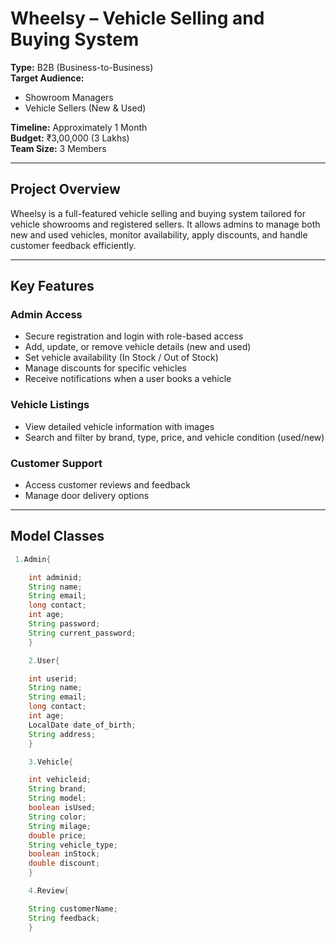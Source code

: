 # Wheelsy – Vehicle Selling and Buying System

**Type:** B2B (Business-to-Business)  
**Target Audience:**  
- Showroom Managers  
- Vehicle Sellers (New & Used)

**Timeline:** Approximately 1 Month  
**Budget:** ₹3,00,000 (3 Lakhs)  
**Team Size:** 3 Members  

---

## Project Overview

Wheelsy is a full-featured vehicle selling and buying system tailored for vehicle showrooms and registered sellers. It allows admins to manage both new and used vehicles, monitor availability, apply discounts, and handle customer feedback efficiently.

---

## Key Features

### Admin Access
- Secure registration and login with role-based access
- Add, update, or remove vehicle details (new and used)
- Set vehicle availability (In Stock / Out of Stock)
- Manage discounts for specific vehicles
- Receive notifications when a user books a vehicle

### Vehicle Listings
- View detailed vehicle information with images
- Search and filter by brand, type, price, and vehicle condition (used/new)

### Customer Support
- Access customer reviews and feedback
- Manage door delivery options

---

## Model Classes
```java
 1.Admin{

	int adminid;
	String name;
	String email;
	long contact;
	int age;
	String password;
	String current_password;
    }

    2.User{

	int userid;
	String name;
	String email;
	long contact;
	int age;
	LocalDate date_of_birth;
	String address;
    }

    3.Vehicle{

	int vehicleid;
	String brand;
	String model;
	boolean isUsed;
	String color;
	String milage;
	double price;
	String vehicle_type;
	boolean inStock;
	double discount;
    }

    4.Review{

	String customerName;
	String feedback;
    }
